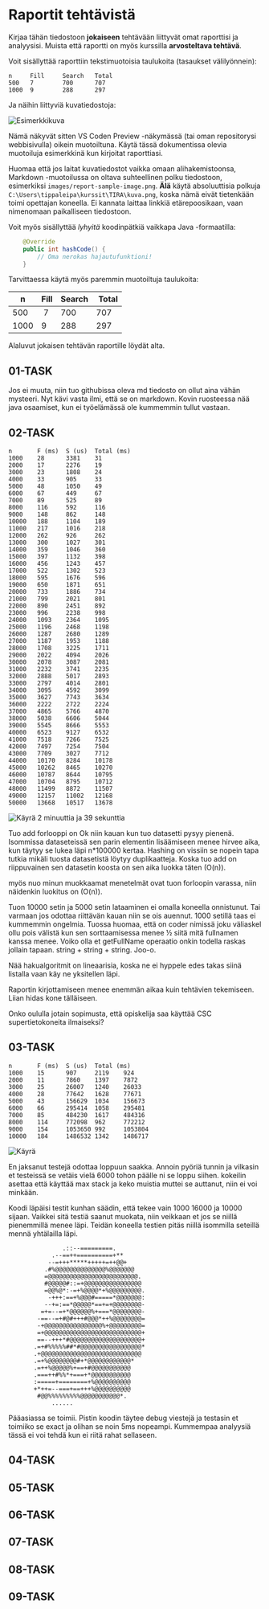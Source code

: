 # Raportit tehtävistä

Kirjaa tähän tiedostoon **jokaiseen** tehtävään liittyvät omat raporttisi ja analyysisi. Muista että raportti on myös kurssilla **arvosteltava tehtävä**.

Voit sisällyttää raporttiin tekstimuotoisia taulukoita (tasaukset välilyönnein):

```
n     Fill     Search   Total
500   7        700      707
1000  9        288      297
```

Ja näihin liittyviä kuvatiedostoja:

![Esimerkkikuva](report-sample-image.png)

Nämä näkyvät sitten VS Coden Preview -näkymässä (tai oman repositorysi webbisivulla) oikein muotoiltuna. Käytä tässä dokumentissa olevia muotoiluja esimerkkinä kun kirjoitat raporttiasi. 

Huomaa että jos laitat kuvatiedostot vaikka omaan alihakemistoonsa, Markdown -muotoilussa on oltava suhteellinen polku tiedostoon, esimerkiksi `images/report-sample-image.png`. **Älä** käytä absoluuttisia polkuja `C:\Users\tippaleipa\kurssit\TIRA\kuva.png`, koska nämä eivät tietenkään toimi opettajan koneella. Ei kannata laittaa linkkiä etärepoosikaan, vaan nimenomaan paikalliseen tiedostoon.

Voit myös sisällyttää *lyhyitä* koodinpätkiä vaikkapa Java -formaatilla:

```Java
	@Override
	public int hashCode() {
		// Oma nerokas hajautufunktioni!
	}
```
Tarvittaessa käytä myös paremmin muotoiltuja taulukoita:

| n	| Fill	| Search	| Total |
|-----|--------|--------|-------|
| 500	 | 7	| 700	| 707 |
| 1000 |	9	| 288	| 297 | 

Alaluvut jokaisen tehtävän raportille löydät alta.


## 01-TASK
Jos ei muuta, niin tuo githubissa oleva md tiedosto on ollut aina vähän mysteeri. Nyt kävi vasta ilmi, että se on markdown.
Kovin ruosteessa nää java osaamiset, kun ei työelämässä ole kummemmin tullut vastaan.

## 02-TASK
```
n       F (ms)  S (us)  Total (ms)
1000    28      3381    31
2000    17      2276    19
3000    23      1808    24
4000    33      905     33
5000    48      1050    49
6000    67      449     67
7000    89      525     89
8000    116     592     116
9000    148     862     148
10000   188     1104    189
11000   217     1016    218
12000   262     926     262
13000   300     1027    301
14000   359     1046    360
15000   397     1132    398
16000   456     1243    457
17000   522     1302    523
18000   595     1676    596
19000   650     1871    651
20000   733     1886    734
21000   799     2021    801
22000   890     2451    892
23000   996     2238    998
24000   1093    2364    1095
25000   1196    2468    1198
26000   1287    2680    1289
27000   1187    1953    1188
28000   1708    3225    1711
29000   2022    4094    2026
30000   2078    3087    2081
31000   2232    3741    2235
32000   2888    5017    2893
33000   2797    4014    2801
34000   3095    4592    3099
35000   3627    7743    3634
36000   2222    2722    2224
37000   4865    5766    4870
38000   5038    6606    5044
39000   5545    8666    5553
40000   6523    9127    6532
41000   7518    7266    7525
42000   7497    7254    7504
43000   7709    3027    7712
44000   10170   8284    10178
45000   10262   8465    10270
46000   10787   8644    10795
47000   10704   8795    10712
48000   11499   8872    11507
49000   12157   11002   12168
50000   13668   10517   13678
```

![Käyrä](raporttikuva.png)
2 minuuttia ja 39 sekunttia

Tuo add forlooppi on Ok niin kauan kun tuo datasetti pysyy pienenä. Isommissa dataseteissä sen parin elementin lisäämiseen menee hirvee aika, kun täytyy se lukea läpi n*100000 kertaa.
Hashing on vissiin se nopein tapa tutkia mikäli tuosta datasetistä löytyy duplikaatteja.
Koska tuo add on riippuvainen sen datasetin koosta on sen aika luokka täten (O(n)).

myös nuo minun muokkaamat menetelmät ovat tuon forloopin varassa, niin näidenkin luokitus on (O(n)).

Tuon 10000 setin ja 5000 setin lataaminen ei omalla koneella onnistunut. Tai varmaan jos odottaa riittävän kauan niin se ois auennut. 
1000 setillä taas ei kummemmin ongelmia. Tuossa huomaa, että on coder nimissä joku väliaskel ollu pois välistä kun sen sorttaamisessa menee ½ siitä mitä fullnamen kanssa menee.
Voiko olla et getFullName operaatio onkin todella raskas jollain tapaan. string + string + string. Joo-o.

Nää hakualgoritmit on lineaarisia, koska ne ei hyppele edes takas siinä listalla vaan käy ne yksitellen läpi.

Raportin kirjottamiseen menee enemmän aikaa kuin tehtävien tekemiseen. Liian hidas kone tälläiseen.

Onko oululla jotain sopimusta, että opiskelija saa käyttää CSC supertietokoneita ilmaiseksi?

## 03-TASK

```
n       F (ms)  S (us)  Total (ms)
1000    15      907     2119    924
2000    11      7860    1397    7872
3000    25      26007   1240    26033
4000    28      77642   1628    77671
5000    43      156629  1034    156673
6000    66      295414  1058    295481
7000    85      484230  1617    484316
8000    114     772098  962     772212
9000    154     1053650 992     1053804
10000   184     1486532 1342    1486717
```
![Käyrä](raporttikuva2.png)

En jaksanut testejä odottaa loppuun saakka. Annoin pyöriä tunnin ja vilkasin et testeissä se vetäis vielä 6000 tohon päälle ni se loppu siihen.
kokeilin asettaa että käyttää max stack ja keko muistia muttei se auttanut, niin ei voi minkään.

Koodi läpäisi testit kunhan säädin, että tekee vain 1000 16000 ja 10000 sijaan.
Vaikkei sitä testiä saanut muokata, niin veikkaan et jos se niillä pienemmillä menee läpi. Teidän koneella testien pitäs niillä isommilla seteillä mennä yhtälailla läpi.
```                            
               .::--=========.               
            .--==++==========+**             
           --=+++*****+++++=++@@+            
          .#%@@@@@@@@@@@@@@%@@@@@@@          
          =@@@@@@@@@@@@@@@@@@@@@@@@@.        
          #@@@@@#::=+@@@@@@@@@@@@@@@@        
          =@@%@*:-=+%@@@@*+%@@@@@@@@@.       
           -+++:==+%@@@#=====*@@@@@@@:       
          --+=:==*@@@@@*==+=+@@@@@@@@-       
         =+=--=+*@@@@@@%+===*@@@@@@@@-       
        -==--=+#@#+++#@@@*++%@@@@@@@@=       
        -+@@@@@@@@@@@@@@@@%+@@@@@@@@@=       
        =+@@@@@@@@@@@@@@@@@@@@@@@@@@@+       
        ==--+++*#@@@@@@@@@@@@@@@@@@@@+       
       .=+#%%%%%##*#@@@@@@@@@@@@@@@@@*       
       .+@@@@@@@@@@@@@@@@@@@@@@@@@@@@        
       .=+%@@@@@@@@#+*@@@@@@@@@@@@*          
       .=++%@@@@@%+==+#@@@@@@@@@@@           
       .===++#%%*+===+*@@@@@@@@@@@           
       :=====+========+%@@@@@@@@@@           
       +*++=--===+==+++%@@@@@@@@@@           
        #@@%%%%%%%%%@@@@@@@@@@@*.            
            ......                           
```
Pääasiassa se toimii. Pistin koodin täytee debug viestejä ja testasin et toimiiko se exact ja olihan se noin 5ms nopeampi.
Kummempaa analyysiä tässä ei voi tehdä kun ei riitä rahat sellaseen.

## 04-TASK

## 05-TASK

## 06-TASK

## 07-TASK

## 08-TASK

## 09-TASK